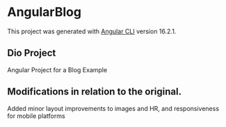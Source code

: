 # AngularBlog

This project was generated with [Angular CLI](https://github.com/angular/angular-cli) version 16.2.1.

## Dio Project

Angular Project for a Blog Example

## Modifications in relation to the original.

Added minor layout improvements to images and HR, and responsiveness for mobile platforms
